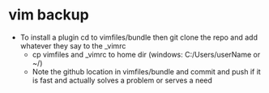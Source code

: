 # vim backup
* To install a plugin cd to vimfiles/bundle then git clone the repo and add whatever they say to the _vimrc
  * cp vimfiles and _vimrc to home dir (windows: C:/Users/userName or ~/)
  * Note the github location in vimfiles/bundle and commit and push if it is fast and actually solves a problem or serves a need
